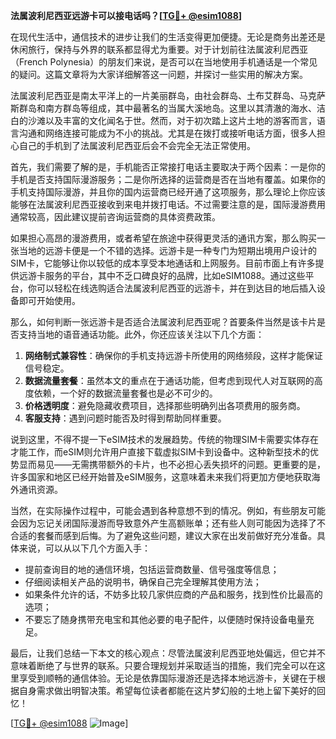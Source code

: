 **法属波利尼西亚远游卡可以接电话吗？[[TG💪+ @esim1088](https://t.me/s/esim1088)]**

在现代生活中，通信技术的进步让我们的生活变得更加便捷。无论是商务出差还是休闲旅行，保持与外界的联系都显得尤为重要。对于计划前往法属波利尼西亚（French Polynesia）的朋友们来说，是否可以在当地使用手机通话是一个常见的疑问。这篇文章将为大家详细解答这一问题，并探讨一些实用的解决方案。

法属波利尼西亚是南太平洋上的一片美丽群岛，由社会群岛、土布艾群岛、马克萨斯群岛和南方群岛等组成，其中最著名的当属大溪地岛。这里以其清澈的海水、洁白的沙滩以及丰富的文化闻名于世。然而，对于初次踏上这片土地的游客而言，语言沟通和网络连接可能成为不小的挑战。尤其是在拨打或接听电话方面，很多人担心自己的手机到了法属波利尼西亚后会不会完全无法正常使用。

首先，我们需要了解的是，手机能否正常接打电话主要取决于两个因素：一是你的手机是否支持国际漫游服务；二是你所选择的运营商是否在当地有覆盖。如果你的手机支持国际漫游，并且你的国内运营商已经开通了这项服务，那么理论上你应该能够在法属波利尼西亚接收到来电并拨打电话。不过需要注意的是，国际漫游费用通常较高，因此建议提前咨询运营商的具体资费政策。

如果担心高昂的漫游费用，或者希望在旅途中获得更灵活的通讯方案，那么购买一张当地的远游卡便是一个不错的选择。远游卡是一种专门为短期出境用户设计的SIM卡，它能够让你以较低的成本享受本地通话和上网服务。目前市面上有许多提供远游卡服务的平台，其中不乏口碑良好的品牌，比如eSIM1088。通过这些平台，你可以轻松在线选购适合法属波利尼西亚的远游卡，并在到达目的地后插入设备即可开始使用。

那么，如何判断一张远游卡是否适合法属波利尼西亚呢？首要条件当然是该卡片是否支持当地的语音通话功能。此外，你还应该关注以下几个方面：

1. **网络制式兼容性**：确保你的手机支持远游卡所使用的网络频段，这样才能保证信号稳定。
2. **数据流量套餐**：虽然本文的重点在于通话功能，但考虑到现代人对互联网的高度依赖，一个好的数据流量套餐也是必不可少的。
3. **价格透明度**：避免隐藏收费项目，选择那些明确列出各项费用的服务商。
4. **客服支持**：遇到问题时能否及时得到帮助同样重要。

说到这里，不得不提一下eSIM技术的发展趋势。传统的物理SIM卡需要实体存在才能工作，而eSIM则允许用户直接下载虚拟SIM卡到设备中。这种新型技术的优势显而易见——无需携带额外的卡片，也不必担心丢失损坏的问题。更重要的是，许多国家和地区已经开始普及eSIM服务，这意味着未来我们将更加方便地获取海外通讯资源。

当然，在实际操作过程中，可能会遇到各种意想不到的情况。例如，有些朋友可能会因为忘记关闭国际漫游而导致意外产生高额账单；还有些人则可能因为选择了不合适的套餐而感到后悔。为了避免这些问题，建议大家在出发前做好充分准备。具体来说，可以从以下几个方面入手：

- 提前查询目的地的通信环境，包括运营商数量、信号强度等信息；
- 仔细阅读相关产品的说明书，确保自己完全理解其使用方法；
- 如果条件允许的话，不妨多比较几家供应商的产品和服务，找到性价比最高的选项；
- 不要忘了随身携带充电宝和其他必要的电子配件，以便随时保持设备电量充足。

最后，让我们总结一下本文的核心观点：尽管法属波利尼西亚地处偏远，但它并不意味着断绝了与世界的联系。只要合理规划并采取适当的措施，我们完全可以在这里享受到顺畅的通信体验。无论是依靠国际漫游还是选择本地远游卡，关键在于根据自身需求做出明智决策。希望每位读者都能在这片梦幻般的土地上留下美好的回忆！

[[TG💪+ @esim1088](https://t.me/s/esim1088) ![Image](https://i.postimg.cc/4NQfJmqS/Snipaste-2025-05-13-00-14-12.png)]